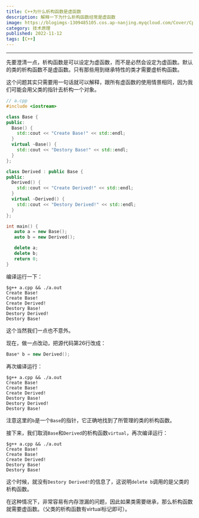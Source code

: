 ```yaml
---
title: C++为什么析构函数是虚函数
description: 解释一下为什么析构函数经常是虚函数
image: https://blogimgs-1309485105.cos.ap-nanjing.myqcloud.com/Cover/Cpp/5.jpg
category: 技术原理
published: 2022-11-12
tags: [C++]
---
```

------

先要澄清一点，析构函数是可以设定为虚函数，而不是必然会设定为虚函数。默认的类的析构函数不是虚函数。只有那些用到继承特性的类才需要虚析构函数。

这个问题其实只需要用一句话就可以解释，跟所有虚函数的使用情景相同，因为我们可能会用父类的指针去析构一个对象。

```cpp
// a.cpp
#include <iostream>

class Base {
public:
  Base() {
    std::cout << "Create Base!" << std::endl;
  }
  virtual ~Base() {
    std::cout << "Destory Base!" << std::endl;
  }
};

class Derived : public Base {
public:
  Derived() {
    std::cout << "Create Derived!" << std::endl;
  }
  virtual ~Derived() {
    std::cout << "Destory Derived!" << std::endl;
  }
};

int main() {
   auto a = new Base();
   auto b = new Derived();

   delete a;
   delete b;
   return 0;
}
```

编译运行一下：

```shell
$g++ a.cpp && ./a.out
Create Base!
Create Base!
Create Derived!
Destory Base!
Destory Derived!
Destory Base!
```

这个当然我们一点也不意外。

现在，做一点改动，把源代码第26行改成：

```cpp
Base* b = new Derived();
```

再次编译运行：

```shell
$g++ a.cpp && ./a.out
Create Base!
Create Base!
Create Derived!
Destory Base!
Destory Derived!
Destory Base!
```

注意这里的`b`是一个`Base`的指针，它正确地找到了所管理的类的析构函数。

接下来，我们取消`Base`和`Derived`的析构函数`virtual`，再次编译运行：

```shell
$g++ a.cpp && ./a.out
Create Base!
Create Base!
Create Derived!
Destory Base!
Destory Base!
```

这个时候，就没有`Destory Derived!`的信息了，这说明`delete b`调用的是父类的析构函数。

在这种情况下，非常容易有内存泄漏的问题，因此如果类需要继承，那么析构函数就需要虚函数。（父类的析构函数有virtual标记即可）。
